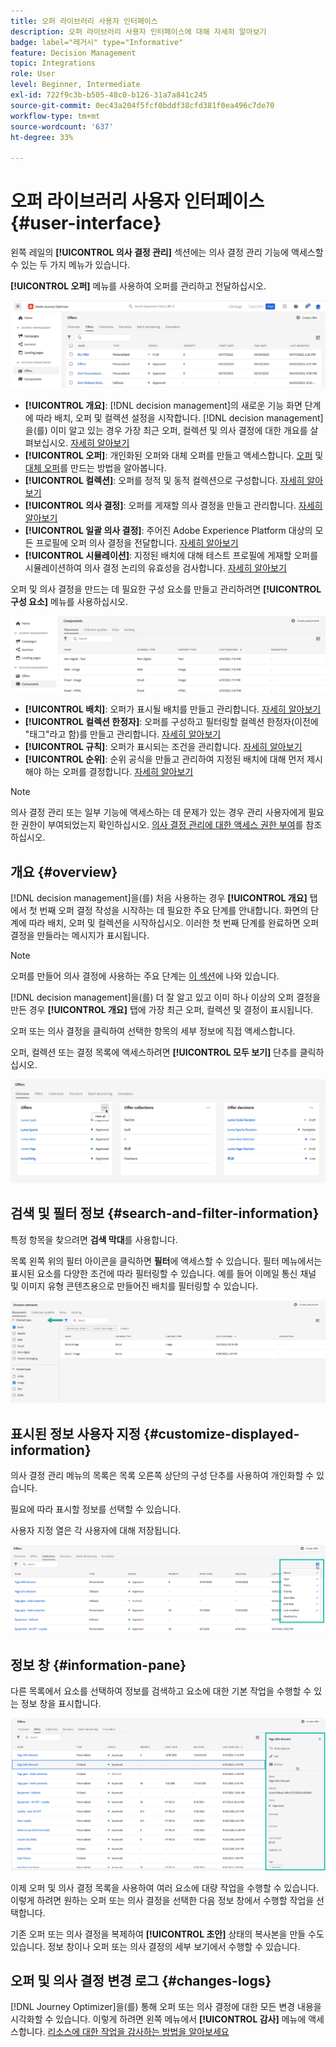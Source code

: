 ```yaml
---
title: 오퍼 라이브러리 사용자 인터페이스
description: 오퍼 라이브러리 사용자 인터페이스에 대해 자세히 알아보기
badge: label="레거시" type="Informative"
feature: Decision Management
topic: Integrations
role: User
level: Beginner, Intermediate
exl-id: 722f9c3b-b505-48c0-b126-31a7a841c245
source-git-commit: 0ec43a204f5fcf0bddf38cfd381f0ea496c7de70
workflow-type: tm+mt
source-wordcount: '637'
ht-degree: 33%

---
```


# 오퍼 라이브러리 사용자 인터페이스 {#user-interface}

왼쪽 레일의 **[!UICONTROL 의사 결정 관리]** 섹션에는 의사 결정 관리 기능에 액세스할 수 있는 두 가지 메뉴가 있습니다.

**[!UICONTROL 오퍼]** 메뉴를 사용하여 오퍼를 관리하고 전달하십시오.


![](../assets/offers_menu.png)

* **[!UICONTROL 개요]**: [!DNL decision management]의 새로운 기능 화면 단계에 따라 배치, 오퍼 및 컬렉션 설정을 시작합니다. [!DNL decision management]을(를) 이미 알고 있는 경우 가장 최근 오퍼, 컬렉션 및 의사 결정에 대한 개요를 살펴보십시오. [자세히 알아보기](#overview)
* **[!UICONTROL 오퍼]**: 개인화된 오퍼와 대체 오퍼를 만들고 액세스합니다. [오퍼](../offer-library/creating-personalized-offers.md) 및 [대체 오퍼](../offer-library/creating-fallback-offers.md)를 만드는 방법을 알아봅니다.
* **[!UICONTROL 컬렉션]**: 오퍼를 정적 및 동적 컬렉션으로 구성합니다. [자세히 알아보기](../offer-library/creating-collections.md)
* **[!UICONTROL 의사 결정]**: 오퍼를 게재할 의사 결정을 만들고 관리합니다. [자세히 알아보기](../offer-activities/create-offer-activities.md)
* **[!UICONTROL 일괄 의사 결정]**: 주어진 Adobe Experience Platform 대상의 모든 프로필에 오퍼 의사 결정을 전달합니다. [자세히 알아보기](../batch-delivery.md)
* **[!UICONTROL 시뮬레이션]**: 지정된 배치에 대해 테스트 프로필에 게재할 오퍼를 시뮬레이션하여 의사 결정 논리의 유효성을 검사합니다. [자세히 알아보기](../offer-activities/simulation.md)

오퍼 및 의사 결정을 만드는 데 필요한 구성 요소를 만들고 관리하려면 **[!UICONTROL 구성 요소]** 메뉴를 사용하십시오.

![](../assets/offer_activities.png)

* **[!UICONTROL 배치]**: 오퍼가 표시될 배치를 만들고 관리합니다. [자세히 알아보기](../offer-library/creating-placements.md)
* **[!UICONTROL 컬렉션 한정자]**: 오퍼를 구성하고 필터링할 컬렉션 한정자(이전에 &quot;태그&quot;라고 함)를 만들고 관리합니다. [자세히 알아보기](../offer-library/creating-tags.md)
* **[!UICONTROL 규칙]**: 오퍼가 표시되는 조건을 관리합니다. [자세히 알아보기](../offer-library/creating-decision-rules.md)
* **[!UICONTROL 순위]**: 순위 공식을 만들고 관리하여 지정된 배치에 대해 먼저 제시해야 하는 오퍼를 결정합니다. [자세히 알아보기](../ranking/create-ranking-formulas.md)

>[!NOTE]
>
>의사 결정 관리 또는 일부 기능에 액세스하는 데 문제가 있는 경우 관리 사용자에게 필요한 권한이 부여되었는지 확인하십시오. [의사 결정 관리에 대한 액세스 권한 부여](starting-offer-decisioning.md#granting-access-to-decision-management)를 참조하십시오.

## 개요 {#overview}

[!DNL decision management]을(를) 처음 사용하는 경우 **[!UICONTROL 개요]** 탭에서 첫 번째 오퍼 결정 작성을 시작하는 데 필요한 주요 단계를 안내합니다. 화면의 단계에 따라 배치, 오퍼 및 컬렉션을 시작하십시오. 이러한 첫 번째 단계를 완료하면 오퍼 결정을 만들라는 메시지가 표시됩니다.

>[!NOTE]
>
>오퍼를 만들어 의사 결정에 사용하는 주요 단계는 [이 섹션](../offer-library/key-steps.md)에 나와 있습니다.

[!DNL decision management]을(를) 더 잘 알고 있고 이미 하나 이상의 오퍼 결정을 만든 경우 **[!UICONTROL 개요]** 탭에 가장 최근 오퍼, 컬렉션 및 결정이 표시됩니다.

오퍼 또는 의사 결정을 클릭하여 선택한 항목의 세부 정보에 직접 액세스합니다.

오퍼, 컬렉션 또는 결정 목록에 액세스하려면 **[!UICONTROL 모두 보기]** 단추를 클릭하십시오.

![](../assets/overview_view-all.png)

## 검색 및 필터 정보 {#search-and-filter-information}

특정 항목을 찾으려면 **검색 막대**&#x200B;를 사용합니다.

목록 왼쪽 위의 필터 아이콘을 클릭하면 **필터**&#x200B;에 액세스할 수 있습니다. 필터 메뉴에서는 표시된 요소를 다양한 조건에 따라 필터링할 수 있습니다. 예를 들어 이메일 통신 채널 및 이미지 유형 콘텐츠용으로 만들어진 배치를 필터링할 수 있습니다.

![](../assets/filters.png)

## 표시된 정보 사용자 지정 {#customize-displayed-information}

의사 결정 관리 메뉴의 목록은 목록 오른쪽 상단의 구성 단추를 사용하여 개인화할 수 있습니다.

필요에 따라 표시할 정보를 선택할 수 있습니다.

사용자 지정 열은 각 사용자에 대해 저장됩니다.

![](../assets/columns.png)

## 정보 창 {#information-pane}

다른 목록에서 요소를 선택하여 정보를 검색하고 요소에 대한 기본 작업을 수행할 수 있는 정보 창을 표시합니다.

![](../assets/information-pane.png)

이제 오퍼 및 의사 결정 목록을 사용하여 여러 요소에 대량 작업을 수행할 수 있습니다. 이렇게 하려면 원하는 오퍼 또는 의사 결정을 선택한 다음 정보 창에서 수행할 작업을 선택합니다.

기존 오퍼 또는 의사 결정을 복제하여 **[!UICONTROL 초안]** 상태의 복사본을 만들 수도 있습니다. 정보 창이나 오퍼 또는 의사 결정의 세부 보기에서 수행할 수 있습니다.

## 오퍼 및 의사 결정 변경 로그 {#changes-logs}

[!DNL Journey Optimizer]을(를) 통해 오퍼 또는 의사 결정에 대한 모든 변경 내용을 시각화할 수 있습니다. 이렇게 하려면 왼쪽 메뉴에서 **[!UICONTROL 감사]** 메뉴에 액세스합니다. [리소스에 대한 작업을 감사하는 방법을 알아보세요](../../privacy/audit-logs.md)
